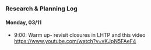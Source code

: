 ### Research & Planning Log
#### Monday, 03/11
* 9:00: Warm up- revisit closures in LHTP and this video https://www.youtube.com/watch?v=vKJpN5FAeF4
<!-- * 8:40: research libraries for animations
* 9:30: try out react-spring library, review docs + examples
* 1:20: implement react-spring library in sample project -->
